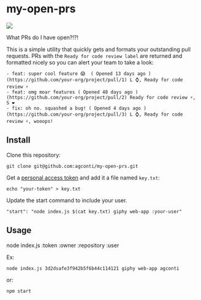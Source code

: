 # my-open-prs
![](https://media.giphy.com/media/3ofT5WN84R2sxzlK7K/giphy-downsized.gif)

What PRs do I have open?!?!

This is a simple utility that quickly gets and formats your outstanding pull requests. PRs with the `Ready for code review label` are returned and formatted nicely so you can alert your team to take a look:

```
- feat: super cool feature 😱  ( Opened 13 days ago ) (https://github.com/your-org/project/pull/1) L ⌚, Ready for code review ⚡
- feat: omg moar features ( Opened 48 days ago ) (https://github.com/your-org/project/pull/2) Ready for code review ⚡, S ❤️
- fix: oh no. squashed a bug! ( Opened 4 days ago ) (https://github.com/your-org/project/pull/3) L ⌚, Ready for code review ⚡, wooops!
```

## Install
Clone this repository:
```
git clone git@github.com:agconti/my-open-prs.git
```

Get a [personal access token](https://github.com/settings/tokens) and add it a file named `key.txt`:
```
echo "your-token" > key.txt
```

Update the start command to include your user.
```
"start": "node index.js $(cat key.txt) giphy web-app :your-user"
```

## Usage
node index.js :token :owner :repository :user

Ex:
```bash
node index.js 3d2dsafe3f942b5f6b44c114121 giphy web-app agconti
```

or:
```
npm start
```
